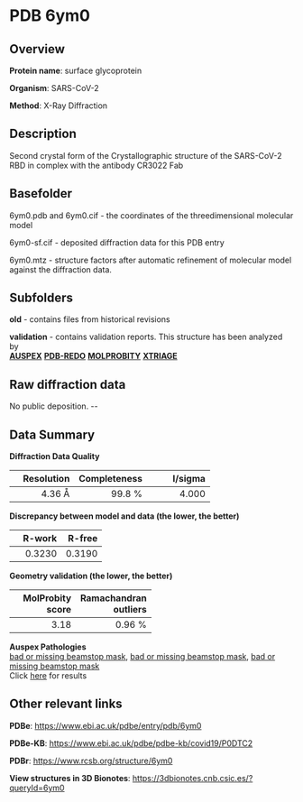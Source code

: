 # PDB 6ym0

## Overview

**Protein name**: surface glycoprotein

**Organism**: SARS-CoV-2

**Method**: X-Ray Diffraction

## Description

Second crystal form of the Crystallographic structure of the SARS-CoV-2 RBD in complex with the antibody CR3022 Fab

## Basefolder

6ym0.pdb and 6ym0.cif - the coordinates of the threedimensional molecular model

6ym0-sf.cif - deposited diffraction data for this PDB entry

6ym0.mtz - structure factors after automatic refinement of molecular model against the diffraction data.

## Subfolders



**old** - contains files from historical revisions

**validation** - contains validation reports. This structure has been analyzed by <br>[**AUSPEX**](https://github.com/thorn-lab/coronavirus_structural_task_force/tree/master/pdb/surface_glycoprotein/SARS-CoV-2/6ym0/validation/auspex) [**PDB-REDO**](https://github.com/thorn-lab/coronavirus_structural_task_force/tree/master/pdb/surface_glycoprotein/SARS-CoV-2/6ym0/validation/pdb-redo) [**MOLPROBITY**](https://github.com/thorn-lab/coronavirus_structural_task_force/tree/master/pdb/surface_glycoprotein/SARS-CoV-2/6ym0/validation/molprobity) [**XTRIAGE**](https://github.com/thorn-lab/coronavirus_structural_task_force/blob/master/pdb/surface_glycoprotein/SARS-CoV-2/6ym0/validation/Xtriage_output.log)  



## Raw diffraction data

No public deposition. --<br> 

## Data Summary
**Diffraction Data Quality**

|   | Resolution | Completeness| I/sigma |
|---|-------------:|----------------:|--------------:|
|   |4.36 Å|99.8  %|<img width=50/>4.000|

**Discrepancy between model and data (the lower, the better)**

|   | **R-work**| **R-free**   
|---|-------------:|----------------:|           
||  0.3230|  0.3190|

**Geometry validation (the lower, the better)**

|   |**MolProbity<br>score**| **Ramachandran<br>outliers** 
|---|-------------:|----------------:|
||  3.18|  0.96 %|

**Auspex Pathologies**<br> [bad or missing beamstop mask](https://www.auspex.de/pathol/#2), [bad or missing beamstop mask](https://www.auspex.de/pathol/#2), [bad or missing beamstop mask](https://www.auspex.de/pathol/#2)<br>Click [here](https://github.com/thorn-lab/coronavirus_structural_task_force/blob/master/pdb/surface_glycoprotein/SARS-CoV-2/6ym0/validation/auspex/6ym0_auspex_comments.txt)  for results

 



## Other relevant links 
**PDBe**:  https://www.ebi.ac.uk/pdbe/entry/pdb/6ym0

**PDBe-KB**: https://www.ebi.ac.uk/pdbe/pdbe-kb/covid19/P0DTC2 
 
**PDBr**: https://www.rcsb.org/structure/6ym0 

**View structures in 3D Bionotes**: https://3dbionotes.cnb.csic.es/?queryId=6ym0

